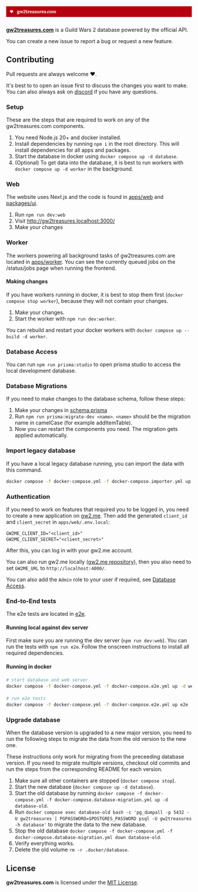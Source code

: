 # [![gw2treasures.com](.github/readme.png)](https://gw2treasures.com)

**[gw2treasures.com](https://gw2treasures.com)** is a Guild Wars 2 database powered by the official API.

You can create a new issue to report a bug or request a new feature.

## Contributing

Pull requests are always welcome ❤️.

It's best to to open an issue first to discuss the changes you want to make. You can also always ask on [discord](https://discord.gg/gvx6ZSE) if you have any questions.

### Setup

These are the steps that are required to work on any of the gw2treasures.com components.

1. You need Node.js 20+ and docker installed.
2. Install dependencies by running `npm i` in the root directory. This will install dependencies for all apps and packages.
3. Start the database in docker using `docker compose up -d database`.
4. (Optional) To get data into the database, it is best to run workers with `docker compose up -d worker` in the background.

### Web

The website uses Next.js and the code is found in [apps/web](apps/web/) and [packages/ui](packages/ui/).

1. Run `npm run dev:web`
2. Visit http://gw2treasures.localhost:3000/
3. Make your changes

### Worker

The workers powering all background tasks of gw2treasures.com are located in [apps/worker](apps/worker/). You can see the currently queued jobs on the /status/jobs page when running the frontend.

#### Making changes

If you have workers running in docker, it is best to stop them first (`docker compose stop worker`), because they will not contain your changes.

1. Make your changes.
2. Start the worker with `npm run dev:worker`.

You can rebuild and restart your docker workers with `docker compose up --build -d worker`.


### Database Access

You can run `npm run prisma:studio` to open prisma studio to access the local development database.

### Database Migrations

If you need to make changes to the database schema, follow these steps:

1. Make your changes in [schema.prisma](packages/database/prisma/schema.prisma)
2. Run `npm run prisma:migrate-dev <name>`. `<name>` should be the migration name in camelCase (for example addItemTable).
3. Now you can restart the components you need. The migration gets applied automatically.

### Import legacy database

If you have a local legacy database running, you can import the data with this command.

```sh
docker compose -f docker-compose.yml -f docker-compose.importer.yml up legacy-importer
```

### Authentication

If you need to work on features that required you to be logged in, you need to create a new application on [gw2.me](https://gw2.me/). Then add the generated `client_id` and `client_secret` in `apps/web/.env.local`:

```
GW2ME_CLIENT_ID="<client_id>"
GW2ME_CLIENT_SECRET="<client_secret>"
```

After this, you can log in with your gw2.me account.

You can also run gw2.me locally ([gw2.me repository](https://github.com/GW2Treasures/gw2.me)), then you also need to set `GW2ME_URL` to `http://localhost:4000/`.

You can also add the `Admin` role to your user if required, see [Database Access](#database-access).


### End-to-End tests

The e2e tests are located in [e2e](e2e/).

#### Running local against dev server

First make sure you are running the dev server (`npm run dev:web`). You can run the tests with `npm run e2e`. Follow the onscreen instructions to install all required dependencies.

#### Running in docker

```sh
# start database and web server
docker compose -f docker-compose.yml -f docker-compose.e2e.yml up -d web database database-migration

# run e2e tests
docker compose -f docker-compose.yml -f docker-compose.e2e.yml up e2e
```

### Upgrade database

When the database version is upgraded to a new major version, you need to run the following steps to migrate the data from the old version to the new one.

These instructions only work for migrating from the preceeding database version. If you need to migrate multiple versions, checkout old commits and run the steps from the corresponding README for each version.

1. Make sure all other containers are stopped (`docker compose stop`).
2. Start the new database (`docker compose up -d database`).
3. Start the old database by running `docker compose -f docker-compose.yml -f docker-compose.database-migration.yml up -d database-old`.
4. Run `docker compose exec database-old bash -c 'pg_dumpall -p 5432 -U gw2treasures | PGPASSWORD=$POSTGRES_PASSWORD psql -U gw2treasures -h database'` to migrate the data to the new database.
5. Stop the old database `docker compose -f docker-compose.yml -f docker-compose.database-migration.yml down database-old`.
6. Verify everything works.
7. Delete the old volume `rm -r .docker/database`.

## License
**gw2treasures.com** is licensed under the [MIT License](LICENSE).
